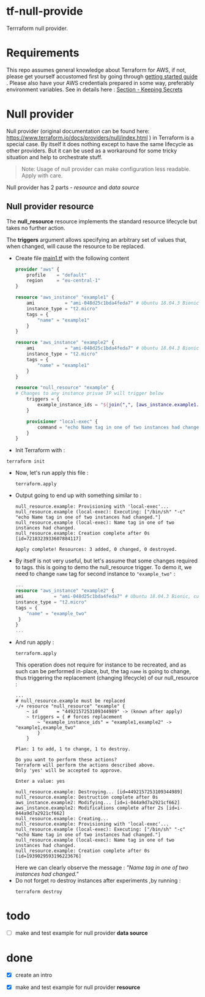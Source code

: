 # tf-null-provide
Terrraform null provider. 

# Requirements
This repo assumes general knowledge about Terraform for AWS, if not, please get yourself accustomed first by going through [getting started guide](https://learn.hashicorp.com/terraform?track=getting-started#getting-started) . Please also have your AWS credentials prepared in some way, preferably environment variables. See in details here : [Section - Keeping Secrets](https://aws.amazon.com/blogs/apn/terraform-beyond-the-basics-with-aws/)


# Null provider
Null provider (original documentation can be found here: https://www.terraform.io/docs/providers/null/index.html ) in Terraform is a special case. By itself it does nothing except to have the same lifecycle as other providers. But it can be used as a workaround for some tricky situation and help to orchestrate stuff.
> Note: Usage of null provider can make configuration less readable. Apply with care.

Null provider has 2 parts - *resource* and *data source*

## Null provider __resource__

The **null_resource** resource implements the standard resource lifecycle but takes no further action.

The **triggers** argument allows specifying an arbitrary set of values that, when changed, will cause the resource to be replaced.

- Create file [main1.tf](main1.tf) with the following content
    ```terraform
    provider "aws" {
        profile    = "default"
        region     = "eu-central-1"
    }

    resource "aws_instance" "example1" {
        ami           = "ami-048d25c1bda4feda7" # Ubuntu 18.04.3 Bionic, custom
        instance_type = "t2.micro"
        tags = {
            "name" = "example1"
        }
    }

    resource "aws_instance" "example2" {
        ami           = "ami-048d25c1bda4feda7" # Ubuntu 18.04.3 Bionic, custom
        instance_type = "t2.micro"
        tags = {
            "name" = "example1"
        }
    }

    resource "null_resource" "example" {
    # Changes to any instance privae IP will trigger below
        triggers = {
            example_instance_ids = "${join(",", [aws_instance.example1.tags.name, aws_instance.example2.tags.name])}"
        }

        provisioner "local-exec" {
            command = "echo Name tag in one of two instances had changed."
        }
    }
    ```
- Init Terraform with : 
```
terraform init
```
- Now, let's run apply this file :
    ```
    terraform.apply
    ```
- Output going to end up with something similar to : 
    ```
    null_resource.example: Provisioning with 'local-exec'...
    null_resource.example (local-exec): Executing: ["/bin/sh" "-c" "echo Name tag in one of two instances had changed."]
    null_resource.example (local-exec): Name tag in one of two instances had changed.
    null_resource.example: Creation complete after 0s [id=7218323933607884117]

    Apply complete! Resources: 3 added, 0 changed, 0 destroyed.
    ```
- By itself is not very useful, but let's assume that some changes required to tags. this is going to demo the null_resource trigger. To demo it, we need to change 
`name` tag for second instance to  `"example_two"` :
  ```terraform
  ...
  resource "aws_instance" "example2" {
  ami           = "ami-048d25c1bda4feda7" # Ubuntu 18.04.3 Bionic, custom
  instance_type = "t2.micro"
  tags = {
      "name" = "example_two"
   }  
  }
  ...
  ```
- And run apply :
    ```
    terraform.apply
    ```
    This operation does not require for instance to be recreated, and as such can be performed in-place, but, the tag `name` is going to change, thus triggering the replacement (changing lifecycle) of our null_resource :
    ```
    ...
    # null_resource.example must be replaced
    -/+ resource "null_resource" "example" {
        ~ id       = "4492157253109344989" -> (known after apply)
        ~ triggers = { # forces replacement
            ~ "example_instance_ids" = "example1,example2" -> "example1,example_two"
            }
        }

    Plan: 1 to add, 1 to change, 1 to destroy.

    Do you want to perform these actions?
    Terraform will perform the actions described above.
    Only 'yes' will be accepted to approve.

    Enter a value: yes

    null_resource.example: Destroying... [id=4492157253109344989]
    null_resource.example: Destruction complete after 0s
    aws_instance.example2: Modifying... [id=i-044a9d7a2921cf662]
    aws_instance.example2: Modifications complete after 2s [id=i-044a9d7a2921cf662]
    null_resource.example: Creating...
    null_resource.example: Provisioning with 'local-exec'...
    null_resource.example (local-exec): Executing: ["/bin/sh" "-c" "echo Name tag in one of two instances had changed."]
    null_resource.example (local-exec): Name tag in one of two instances had changed.
    null_resource.example: Creation complete after 0s [id=1939029593196223676]
    ```
    Here we can clearly observe the message : *"Name tag in one of two instances had changed."*
- Do not forget ro destroy instances after experiments ,by running :
    ```
    terraform destroy
    ```


# todo

- [ ] make and test example for null provider **data source**

# done

- [x] create an intro
- [x] make and test example for null provider **resource**

